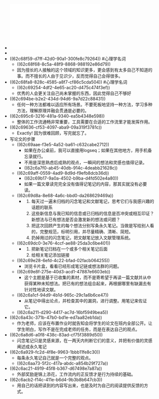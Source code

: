 - ![申克·阿伦斯 - 卡片笔记写作法_ 如何实现从阅读到写作-人民邮电出版社 (2021).pdf](../assets/申克·阿伦斯_-_卡片笔记写作法_如何实现从阅读到写作-人民邮电出版社_(2021)_1657178810409_0.pdf)
-
- ((62c68f59-d7ff-42d0-90a1-300fe8c79264)) #心理学名词
	- ((62c68f68-8c5a-48f9-8868-988192e86d79))
	- 因为擅长的人接触的这个领域的知识更多，更会感到有太多自己不知道的事。而不擅长的人由于见识少，反而觉得自己会得很多。
- ((62c68fa8-828c-4585-a8f7-cf86c5cda504)) #心理学名词
	- ((62c69254-4df2-4e65-ac20-d475c474f3ef))
	- 优秀的人会更关注自己尚未掌握的东西，因此觉得自己不够好
- ((62c694be-b2e2-434d-94d6-9a7d22c88431))
	- 任何一种方法都难以适应所有场景。不要死板地坚持一种方法，学习多种方法，理解原理并融会贯通是必要的。
- ((62c695c6-3216-481a-9340-ea5b4348e598))
	- 整体的工作流通畅非常重要，工具需要在合适的工作流里才能发挥作用。
- ((62c69636-cf53-4097-aba9-09a319f3781c))
	- Exactly! 因为很难回顾，写完就忘了。
- 写论文的步骤
	- ((62c69aae-f3e5-4a52-ba61-c632cabe2712))
		- 如果在办公桌前，我可以直接用logseq；如果在其他地方，用手机备忘录就行。
		- 不用是深思熟虑后成熟的观点，一瞬间的想法和灵感也值得记录。
		- ((62c6a7f0-ab45-40db-914c-4deabb21628c))
	- ((62c69aff-0559-4ad9-8d9d-f9efb8dcb36d))
		- ((62c69b17-9a0a-4502-b9ba-d4fd502e4a80))
		- 如果一篇文章读完完全没有值得记笔记的内容，那其实就没有必要读。
	- ((62c69d8a-8e68-4a6c-bbd0-da268629469a))
		- 1. 每天过一遍未归档的闪念笔记和文献笔记，思考它们与我感兴趣的话题的联系
		  2. 这些新信息与我已知的信息或已归档的信息是否冲突或相互印证？新想法与已有想法是否会激发新的想法或问题？
		  3. 把这次回顾产生的每个想法分别写条永久笔记。当做是写给别人看的，完整规范，标明引用，并尽量精确、清晰、简短。
		  4. 扔掉用过的闪念笔记，把文献笔记放入文献管理系统。
	- ((62c69dc0-3e76-4ccf-ae88-25da3c6be401))
		- 1. 把新笔记归档在一个或多个相关笔记后面
		  2. 给相关笔记添加链接
	- ((62c69e28-6efd-4c22-bfad-02facb064255))
		- 浏览卡片盒，看看已经形成笔记链或想法群的问题。
	- ((62c69e8f-275e-40d3-acd1-47887e6603eb))
		- 这个主题是基于已收集的素材，而不是寄希望于再读一篇文献并从中获得某种未知想法。把已有的想法组合起来，再根据哪里有缺漏去有针对性地读文献。
	- ((62c6a1cf-94d9-4b1d-965c-29c1a6b6ce47))
		- 从笔记中得出论点，并检查其中的漏洞，进行调整。用笔记来佐证它。
	- ((62c6a211-d290-4417-ac7d-16bf5949bea5))
- ((62c6a43c-371b-47b0-bd1e-ed7aa82eb1da))
	- 作为老师，应该在布置作业时就告知会将学生的论文在班内全部公开。让学生明白，写作不是在完成老师的任务，而是在表达自己的观点。
- ((62c6a8d6-a0f8-438c-83ad-cf75f3889d50))
	- 闪念笔记只是灵感来源，在一两天内判断它们的意义，并把有价值的灵感阐述成永久笔记
- ((62c6a929-fc2d-4f8e-9963-1bbb11fe8c30))
	- 每条永久笔记自己就是一个完整的观点。
	- ((62c6aa73-5f2c-417a-abdc-a854b29f727a))
- ((62c6ac21-4919-45f8-b367-d67498e7a87a))
	- 外部奖励是锦上添花，工作流内的正反馈才是行为持续的基础。
- ((62c6acb2-f14c-411e-b6d4-9b3b8b647cb3))
	- 用自己的话把读到的内容写出来，也是及时为自己的阅读提供反馈的方式。